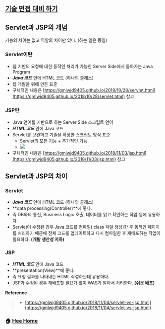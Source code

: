 ## [기술 면접 대비 하기](https://github.com/Do-Hee/tech-interview)

## Servlet과 JSP의 개념
기능의 차이는 없고 역할의 차이만 있다. (하는 일은 동일)

### Servlet이란
* 웹 기반의 요청에 대한 동적인 처리가 가능한 Server Side에서 돌아가는 Java Program 
* ***Java 코드*** 안에 HTML 코드 (하나의 클래스)
* 웹 개발을 위해 만든 표준
* 구체적인 내용은 [https://gmlwjd9405.github.io/2018/10/28/servlet.html](https://gmlwjd9405.github.io/2018/10/28/servlet.html) 참고

### JSP란
* Java 언어를 기반으로 하는 Server Side 스크립트 언어
* ***HTML 코드*** 안에 Java 코드 
* Servlet를 보완하고 기술을 확장한 스크립트 방식 표준
    * Servlet의 모든 기능 + 추가적인 기능
    * ![](/images/web/jsp-definition.png)
* 구체적인 내용은 [https://gmlwjd9405.github.io/2018/11/03/jsp.html](https://gmlwjd9405.github.io/2018/11/03/jsp.html) 참고

## Servlet과 JSP의 차이
### Servlet
* ***Java 코드*** 안에 HTML 코드 (하나의 클래스)
* **data processing(Controller)**에 좋다.
* 즉 DB와의 통신, Business Logic 호출, 데이터를 읽고 확인하는 작업 등에 유용하다.
* Servlet이 수정된 경우 Java 코드를 컴파일(.class 파일 생성)한 후 동적인 페이지를 처리하기 때문에 전체 코드를 업데이트하고 다시 컴파일한 후 재배포하는 작업이 필요하다. **(개발 생산성 저하)**

### JSP
* ***HTML 코드*** 안에 Java 코드 
* **presentation(View)**에 좋다. 
* 즉 요청 결과를 나타내는 HTML 작성하는데 유용하다.
* JSP가 수정된 경우 재배포할 필요가 없이 WAS가 알아서 처리한다. **(쉬운 배포)**

**Reference**
> - [https://gmlwjd9405.github.io/2018/11/04/servlet-vs-jsp.html](https://gmlwjd9405.github.io/2018/11/04/servlet-vs-jsp.html)


### :house: [Hee Home](https://github.com/T-WWL/WWL/tree/master/hee)